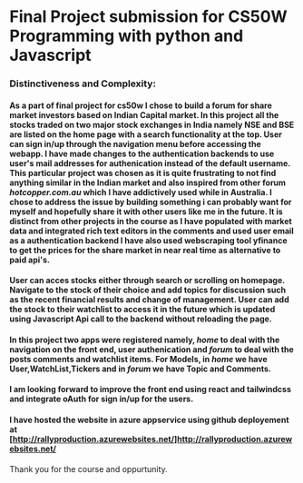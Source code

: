 # Final Project submission for CS50W Programming with python and Javascript

### Distinctiveness and Complexity:

#### As a part of final project for cs50w I chose to build a forum for share market investors based on Indian Capital market. In this project all the stocks traded on two major stock exchanges in India namely NSE and BSE are listed on the home page with a search functionality at the top. User can sign in/up through the navigation menu before accessing the webapp. I have made changes to the authentication backends to use user's mail addresses for authenication instead of the default username. This particular project was chosen as it is quite frustrating to not find anything similar in the Indian market and also inspired from other forum *hotcopper.com.au* which I have addictively used while in Australia. I chose to address the issue by building something i can probably want for myself and hopefully share it with other users like me in the future. It is distinct from other projects in the course as I have populated with market data and integrated rich text editors in the comments and used user email as a authentication backend I have also used webscraping tool yfinance to get the prices for the share market in near real time as alternative to paid api's.  

#### User can acces stocks either through search or scrolling on homepage. Navigate to the stock of their choice and add topics for discussion such as the recent financial results and change of management. User can add the stock to their watchlist to access it in the future which is updated using Javascript Api call to the backend without reloading the page. 

#### In this project two apps were registered namely, *home* to deal with the navigation on the front end, user authenication and *forum* to deal with the posts comments and watchlist items. For Models, in *home* we have User,WatchList,Tickers and in *forum* we have Topic and Comments. 

#### I am looking forward to improve the front end using react and tailwindcss and integrate oAuth for sign in/up for the users. 
#### I have hosted the website in azure appservice using github deployement at [http://rallyproduction.azurewebsites.net/]http://rallyproduction.azurewebsites.net/

Thank you for the course and oppurtunity. 
